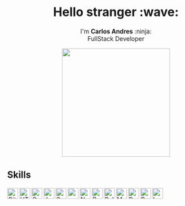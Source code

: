 <h1 align="center">Hello stranger :wave:</h1>

<p align="center">
    I'm <strong>Carlos Andres</strong> :ninja: <br> 
    FullStack Developer
</p>
<p align="center">
    <img src="https://media.giphy.com/media/5eLDrEaRGHegx2FeF2/giphy.gif" width="250px">
</p>

## Skills

<img align="left" src="https://cdn.jsdelivr.net/gh/devicons/devicon/icons/git/git-original.svg" width="25px" alt="Git"/>
<img align="left" src="https://cdn.jsdelivr.net/gh/devicons/devicon/icons/html5/html5-plain.svg" width="25px" alt="HTML"/>
<img align="left" src="https://cdn.jsdelivr.net/gh/devicons/devicon/icons/css3/css3-plain.svg" width="25px" alt="Css3"/>
<img align="left" src="https://cdn.jsdelivr.net/gh/devicons/devicon/icons/javascript/javascript-plain.svg" width="25px" alt="Javascript"/>
<img align="left" src="https://cdn.jsdelivr.net/gh/devicons/devicon/icons/sass/sass-original.svg" width="25px" alt="Sass"/>
<img align="left" src="https://cdn.jsdelivr.net/gh/devicons/devicon/icons/npm/npm-original-wordmark.svg" width="25px" alt="npm"/>
<img align="left" src="https://cdn.jsdelivr.net/gh/devicons/devicon/icons/nodejs/nodejs-original.svg" width="25px" alt="NodeJs"/>
<img align="left" src="https://cdn.jsdelivr.net/gh/devicons/devicon/icons/bootstrap/bootstrap-original.svg" width="25px" alt="Bootstrap"/>
<img align="left" src="https://cdn.jsdelivr.net/gh/devicons/devicon/icons/bulma/bulma-plain.svg" width="25px" alt="Bulma"/>
<img align="left" src="https://cdn.jsdelivr.net/gh/devicons/devicon/icons/materialui/materialui-original.svg" width="25px" alt="Material Ui"/>
<img align="left" src="https://cdn.jsdelivr.net/gh/devicons/devicon/icons/react/react-original.svg" width="25px" alt="ReactJs"/>
<img align="left" src="https://cdn.jsdelivr.net/gh/devicons/devicon/icons/python/python-original.svg" width="25px" alt="Python"/>
<img alt="bash" src="https://cdn.jsdelivr.net/gh/devicons/devicon/icons/bash/bash-original.svg" width="25px"/>
